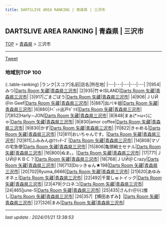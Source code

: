 ```yaml
---
title: DARTSLIVE AREA RANKING | 青森県 | 三沢市
---
```

## DARTSLIVE AREA RANKING | 青森県 | 三沢市

[TOP](/darts/rank/) > [青森県](/darts/rank/青森県/) > 三沢市

___

<a href="https://twitter.com/share?ref_src=twsrc%5Etfw" data-text="DARTSLIVE AREA RANKING | 青森県三沢市" class="twitter-share-button" data-via="DARTSLIVE" data-hashtags="DARTSLIVE" data-related="DARTSLIVE" data-show-count="false">Tweet</a>

### 地域別TOP 100

{:.table-ranking}
|ランク|スコア|名前|店名|所在地|
|---|---|---|---|---|
|1|954|みつ|<a href="https://search.dartslive.com/jp/shop/d5396637f188895c0d9b047a20a7ba1e">Darts Room 矢藏</a>|<a href="/darts/rank/青森県/三沢市">青森県三沢市</a>|
|2|935|竹☆ISLAND|<a href="https://search.dartslive.com/jp/shop/d5396637f188895c0d9b047a20a7ba1e">Darts Room 矢藏</a>|<a href="/darts/rank/青森県/三沢市">青森県三沢市</a>|
|3|917|ごまごぼう|<a href="https://search.dartslive.com/jp/shop/d5396637f188895c0d9b047a20a7ba1e">Darts Room 矢藏</a>|<a href="/darts/rank/青森県/三沢市">青森県三沢市</a>|
|4|906|ＪＵЙ＠in Geef|<a href="https://search.dartslive.com/jp/shop/d5396637f188895c0d9b047a20a7ba1e">Darts Room 矢藏</a>|<a href="/darts/rank/青森県/三沢市">青森県三沢市</a>|
|5|887|出バキ姐|<a href="https://search.dartslive.com/jp/shop/d5396637f188895c0d9b047a20a7ba1e">Darts Room 矢藏</a>|<a href="/darts/rank/青森県/三沢市">青森県三沢市</a>|
|6|880|ﾁﾍﾞｯﾄ出戸ｷﾞﾂﾈ|<a href="https://search.dartslive.com/jp/shop/d5396637f188895c0d9b047a20a7ba1e">Darts Room 矢藏</a>|<a href="/darts/rank/青森県/三沢市">青森県三沢市</a>|
|7|852|Harly∽JON|<a href="https://search.dartslive.com/jp/shop/d5396637f188895c0d9b047a20a7ba1e">Darts Room 矢藏</a>|<a href="/darts/rank/青森県/三沢市">青森県三沢市</a>|
|8|848|まぁ(*&gt;ω&lt;)にゃ|<a href="https://search.dartslive.com/jp/shop/d5396637f188895c0d9b047a20a7ba1e">Darts Room 矢藏</a>|<a href="/darts/rank/青森県/三沢市">青森県三沢市</a>|
|9|830|amor coffee|<a href="https://search.dartslive.com/jp/shop/d5396637f188895c0d9b047a20a7ba1e">Darts Room 矢藏</a>|<a href="/darts/rank/青森県/三沢市">青森県三沢市</a>|
|9|830|かず|<a href="https://search.dartslive.com/jp/shop/d5396637f188895c0d9b047a20a7ba1e">Darts Room 矢藏</a>|<a href="/darts/rank/青森県/三沢市">青森県三沢市</a>|
|11|822|きゃめる|<a href="https://search.dartslive.com/jp/shop/d5396637f188895c0d9b047a20a7ba1e">Darts Room 矢藏</a>|<a href="/darts/rank/青森県/三沢市">青森県三沢市</a>|
|12|811|おいちゃんです。|<a href="https://search.dartslive.com/jp/shop/d5396637f188895c0d9b047a20a7ba1e">Darts Room 矢藏</a>|<a href="/darts/rank/青森県/三沢市">青森県三沢市</a>|
|12|811|ふみみん@ｳﾗｯﾁｰｽﾞ|<a href="https://search.dartslive.com/jp/shop/d5396637f188895c0d9b047a20a7ba1e">Darts Room 矢藏</a>|<a href="/darts/rank/青森県/三沢市">青森県三沢市</a>|
|14|808|マゾの宅急便|<a href="https://search.dartslive.com/jp/shop/d5396637f188895c0d9b047a20a7ba1e">Darts Room 矢藏</a>|<a href="/darts/rank/青森県/三沢市">青森県三沢市</a>|
|15|806|亀頭戦士セナル|<a href="https://search.dartslive.com/jp/shop/d5396637f188895c0d9b047a20a7ba1e">Darts Room 矢藏</a>|<a href="/darts/rank/青森県/三沢市">青森県三沢市</a>|
|16|800|ぬま。。|<a href="https://search.dartslive.com/jp/shop/d5396637f188895c0d9b047a20a7ba1e">Darts Room 矢藏</a>|<a href="/darts/rank/青森県/三沢市">青森県三沢市</a>|
|17|771|ＪＵЙ＠ＫＢＣ？|<a href="https://search.dartslive.com/jp/shop/d5396637f188895c0d9b047a20a7ba1e">Darts Room 矢藏</a>|<a href="/darts/rank/青森県/三沢市">青森県三沢市</a>|
|18|768|ＪＵЙ＠Ｃrazy|<a href="https://search.dartslive.com/jp/shop/d5396637f188895c0d9b047a20a7ba1e">Darts Room 矢藏</a>|<a href="/darts/rank/青森県/三沢市">青森県三沢市</a>|
|19|713|Doッきゅん★198|<a href="https://search.dartslive.com/jp/shop/d5396637f188895c0d9b047a20a7ba1e">Darts Room 矢藏</a>|<a href="/darts/rank/青森県/三沢市">青森県三沢市</a>|
|20|702|Ryuma_6666|<a href="https://search.dartslive.com/jp/shop/d5396637f188895c0d9b047a20a7ba1e">Darts Room 矢藏</a>|<a href="/darts/rank/青森県/三沢市">青森県三沢市</a>|
|21|620|あゆみオネェ|<a href="https://search.dartslive.com/jp/shop/d5396637f188895c0d9b047a20a7ba1e">Darts Room 矢藏</a>|<a href="/darts/rank/青森県/三沢市">青森県三沢市</a>|
|22|492|千葉しゅトイック|<a href="https://search.dartslive.com/jp/shop/d5396637f188895c0d9b047a20a7ba1e">Darts Room 矢藏</a>|<a href="/darts/rank/青森県/三沢市">青森県三沢市</a>|
|23|479|クロネコ|<a href="https://search.dartslive.com/jp/shop/d5396637f188895c0d9b047a20a7ba1e">Darts Room 矢藏</a>|<a href="/darts/rank/青森県/三沢市">青森県三沢市</a>|
|24|465|june-5|<a href="https://search.dartslive.com/jp/shop/d5396637f188895c0d9b047a20a7ba1e">Darts Room 矢藏</a>|<a href="/darts/rank/青森県/三沢市">青森県三沢市</a>|
|25|435|さんﾀｿ＠ﾓﾓｺ推し|<a href="https://search.dartslive.com/jp/shop/d5396637f188895c0d9b047a20a7ba1e">Darts Room 矢藏</a>|<a href="/darts/rank/青森県/三沢市">青森県三沢市</a>|
|26|357|【横田あずみ】|<a href="https://search.dartslive.com/jp/shop/d5396637f188895c0d9b047a20a7ba1e">Darts Room 矢藏</a>|<a href="/darts/rank/青森県/三沢市">青森県三沢市</a>|
|27|326|まみ|<a href="https://search.dartslive.com/jp/shop/d5396637f188895c0d9b047a20a7ba1e">Darts Room 矢藏</a>|<a href="/darts/rank/青森県/三沢市">青森県三沢市</a>|



___

_last update : 2024/01/21 13:38:53_


<script src="https://cdnjs.cloudflare.com/ajax/libs/jquery/3.6.1/jquery.min.js" integrity="sha512-aVKKRRi/Q/YV+4mjoKBsE4x3H+BkegoM/em46NNlCqNTmUYADjBbeNefNxYV7giUp0VxICtqdrbqU7iVaeZNXA==" crossorigin="anonymous" referrerpolicy="no-referrer"></script>
<script src="https://cdnjs.cloudflare.com/ajax/libs/jquery.tablesorter/2.31.3/js/jquery.tablesorter.min.js" integrity="sha512-qzgd5cYSZcosqpzpn7zF2ZId8f/8CHmFKZ8j7mU4OUXTNRd5g+ZHBPsgKEwoqxCtdQvExE5LprwwPAgoicguNg==" crossorigin="anonymous" referrerpolicy="no-referrer"></script>
<link rel="stylesheet" href="https://cdnjs.cloudflare.com/ajax/libs/jquery.tablesorter/2.31.3/css/theme.default.min.css" integrity="sha512-wghhOJkjQX0Lh3NSWvNKeZ0ZpNn+SPVXX1Qyc9OCaogADktxrBiBdKGDoqVUOyhStvMBmJQ8ZdMHiR3wuEq8+w==" crossorigin="anonymous" referrerpolicy="no-referrer" />
<script>
$(function() {
    $(".table-ranking").tablesorter({sortList:[[0, 0]]});
});
</script>

<script async src="https://platform.twitter.com/widgets.js" charset="utf-8"></script>